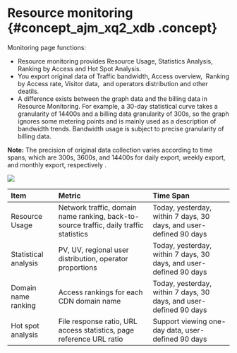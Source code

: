 # Resource monitoring {#concept_ajm_xq2_xdb .concept}

Monitoring page functions:

-   Resource monitoring provides Resource Usage, Statistics Analysis, Ranking by Access and Hot Spot Analysis.
-   You export original data of Traffic bandwidth, Access overview,  Ranking by Access rate, Visitor data,  and operators distribution and other deatils.
-   A difference exists between the graph data and the billing data in Resource Monitoring. For example, a 30-day statistical curve takes a granularity of 14400s and a billing data granularity of 300s, so the graph ignores some metering points and is mainly used as a description of bandwidth trends. Bandwidth usage is subject to precise granularity of billing data.

**Note:** The precision of original data collection varies according to time spans, which are 300s, 3600s, and 14400s for daily export, weekly export, and monthly export, respectively .

![](http://static-aliyun-doc.oss-cn-hangzhou.aliyuncs.com/assets/img/5169/3475_en-US.png)

|Item|Metric|Time Span|
|:---|:-----|:--------|
|Resource Usage|Network traffic, domain name ranking, back-to-source traffic, daily traffic statistics|Today, yesterday, within 7 days, 30 days, and user-defined 90 days|
|Statistical analysis|PV, UV, regional user distribution, operator proportions|Today, yesterday, within 7 days, 30 days, and user-defined 90 days|
|Domain name ranking|Access rankings for each CDN domain name|Today, yesterday, within 7 days, 30 days, and user-defined 90 days|
|Hot spot analysis|File response ratio, URL access statistics, page reference URL ratio|Support viewing one-day data, user-defined 90 days|

